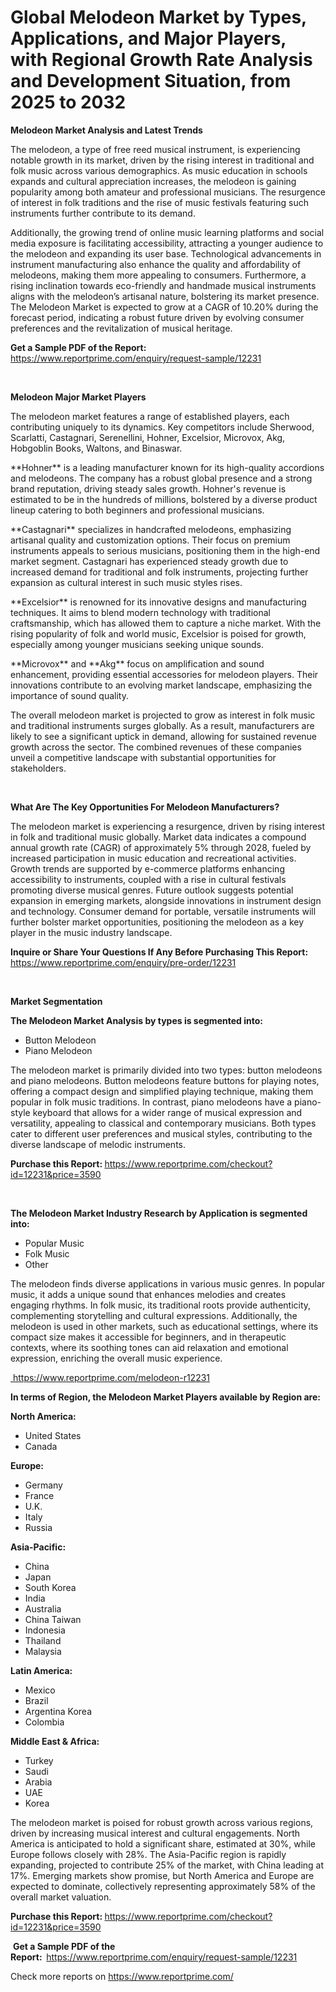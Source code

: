 <p><h1>Global Melodeon Market by Types, Applications, and Major Players, with Regional Growth Rate Analysis and Development Situation, from 2025 to 2032</h1></p><p><strong>Melodeon Market Analysis and Latest Trends</strong></p>
<p><p>The melodeon, a type of free reed musical instrument, is experiencing notable growth in its market, driven by the rising interest in traditional and folk music across various demographics. As music education in schools expands and cultural appreciation increases, the melodeon is gaining popularity among both amateur and professional musicians. The resurgence of interest in folk traditions and the rise of music festivals featuring such instruments further contribute to its demand. </p><p>Additionally, the growing trend of online music learning platforms and social media exposure is facilitating accessibility, attracting a younger audience to the melodeon and expanding its user base. Technological advancements in instrument manufacturing also enhance the quality and affordability of melodeons, making them more appealing to consumers. Furthermore, a rising inclination towards eco-friendly and handmade musical instruments aligns with the melodeon’s artisanal nature, bolstering its market presence. The Melodeon Market is expected to grow at a CAGR of 10.20% during the forecast period, indicating a robust future driven by evolving consumer preferences and the revitalization of musical heritage.</p></p>
<p><strong>Get a Sample PDF of the Report:&nbsp;</strong> <a href="https://www.reportprime.com/enquiry/request-sample/12231?utm_campaign=3515&utm_medium=2&utm_source=Github&utm_content=ia&utm_term=18032025&utm_id=melodeon">https://www.reportprime.com/enquiry/request-sample/12231</a></p>
<p>&nbsp;</p>
<p><strong>Melodeon Major Market Players</strong></p>
<p><p>The melodeon market features a range of established players, each contributing uniquely to its dynamics. Key competitors include Sherwood, Scarlatti, Castagnari, Serenellini, Hohner, Excelsior, Microvox, Akg, Hobgoblin Books, Waltons, and Binaswar.</p><p>**Hohner** is a leading manufacturer known for its high-quality accordions and melodeons. The company has a robust global presence and a strong brand reputation, driving steady sales growth. Hohner's revenue is estimated to be in the hundreds of millions, bolstered by a diverse product lineup catering to both beginners and professional musicians.</p><p>**Castagnari** specializes in handcrafted melodeons, emphasizing artisanal quality and customization options. Their focus on premium instruments appeals to serious musicians, positioning them in the high-end market segment. Castagnari has experienced steady growth due to increased demand for traditional and folk instruments, projecting further expansion as cultural interest in such music styles rises.</p><p>**Excelsior** is renowned for its innovative designs and manufacturing techniques. It aims to blend modern technology with traditional craftsmanship, which has allowed them to capture a niche market. With the rising popularity of folk and world music, Excelsior is poised for growth, especially among younger musicians seeking unique sounds.</p><p>**Microvox** and **Akg** focus on amplification and sound enhancement, providing essential accessories for melodeon players. Their innovations contribute to an evolving market landscape, emphasizing the importance of sound quality.</p><p>The overall melodeon market is projected to grow as interest in folk music and traditional instruments surges globally. As a result, manufacturers are likely to see a significant uptick in demand, allowing for sustained revenue growth across the sector. The combined revenues of these companies unveil a competitive landscape with substantial opportunities for stakeholders.</p></p>
<p>&nbsp;</p>
<p><strong>What Are The Key Opportunities For Melodeon Manufacturers?</strong></p>
<p><p>The melodeon market is experiencing a resurgence, driven by rising interest in folk and traditional music globally. Market data indicates a compound annual growth rate (CAGR) of approximately 5% through 2028, fueled by increased participation in music education and recreational activities. Growth trends are supported by e-commerce platforms enhancing accessibility to instruments, coupled with a rise in cultural festivals promoting diverse musical genres. Future outlook suggests potential expansion in emerging markets, alongside innovations in instrument design and technology. Consumer demand for portable, versatile instruments will further bolster market opportunities, positioning the melodeon as a key player in the music industry landscape.</p></p>
<p><strong>Inquire or Share Your Questions If Any Before Purchasing This Report:</strong> <a href="https://www.reportprime.com/enquiry/pre-order/12231?utm_campaign=3515&utm_medium=2&utm_source=Github&utm_content=ia&utm_term=18032025&utm_id=melodeon">https://www.reportprime.com/enquiry/pre-order/12231</a></p>
<p>&nbsp;</p>
<p><strong>Market Segmentation</strong></p>
<p><strong>The Melodeon Market Analysis by types is segmented into:</strong></p>
<p><ul><li>Button Melodeon</li><li>Piano Melodeon</li></ul></p>
<p><p>The melodeon market is primarily divided into two types: button melodeons and piano melodeons. Button melodeons feature buttons for playing notes, offering a compact design and simplified playing technique, making them popular in folk music traditions. In contrast, piano melodeons have a piano-style keyboard that allows for a wider range of musical expression and versatility, appealing to classical and contemporary musicians. Both types cater to different user preferences and musical styles, contributing to the diverse landscape of melodic instruments.</p></p>
<p><strong>Purchase this Report:&nbsp;</strong><a href="https://www.reportprime.com/checkout?id=12231&price=3590&utm_campaign=3515&utm_medium=2&utm_source=Github&utm_content=ia&utm_term=18032025&utm_id=melodeon">https://www.reportprime.com/checkout?id=12231&price=3590</a></p>
<p>&nbsp;</p>
<p><strong>The Melodeon Market Industry Research by Application is segmented into:</strong></p>
<p><ul><li>Popular Music</li><li>Folk Music</li><li>Other</li></ul></p>
<p><p>The melodeon finds diverse applications in various music genres. In popular music, it adds a unique sound that enhances melodies and creates engaging rhythms. In folk music, its traditional roots provide authenticity, complementing storytelling and cultural expressions. Additionally, the melodeon is used in other markets, such as educational settings, where its compact size makes it accessible for beginners, and in therapeutic contexts, where its soothing tones can aid relaxation and emotional expression, enriching the overall music experience.</p></p>
<p><a href="https://www.reportprime.com/melodeon-r12231?utm_campaign=3515&utm_medium=2&utm_source=Github&utm_content=ia&utm_term=18032025&utm_id=melodeon">&nbsp;https://www.reportprime.com/melodeon-r12231</a></p>
<p><strong>In terms of Region, the Melodeon Market Players available by Region are:</strong></p>
<p>
    <p> <strong> North America: </strong>
        <ul>
            <li>United States</li>
            <li>Canada</li>
        </ul>
        </p> 
    <p> <strong> Europe: </strong>
        <ul>
            <li>Germany</li>
            <li>France</li>
            <li>U.K.</li>
            <li>Italy</li>
            <li>Russia</li>
        </ul>
        </p> 
    <p> <strong> Asia-Pacific: </strong>
        <ul>
            <li>China</li>
            <li>Japan</li>
            <li>South Korea</li>
            <li>India</li>
            <li>Australia</li>
            <li>China Taiwan</li>
            <li>Indonesia</li>
            <li>Thailand</li>
            <li>Malaysia</li>
        </ul>
        </p> 
    <p> <strong> Latin America: </strong>
        <ul>
            <li>Mexico</li>
            <li>Brazil</li>
            <li>Argentina Korea</li>
            <li>Colombia</li>
        </ul>
        </p> 
    <p> <strong> Middle East & Africa: </strong>
        <ul>
            <li>Turkey</li>
            <li>Saudi</li>
            <li>Arabia</li>
            <li>UAE</li>
            <li>Korea</li>
        </ul>
    </p>
    </p>
<p><p>The melodeon market is poised for robust growth across various regions, driven by increasing musical interest and cultural engagements. North America is anticipated to hold a significant share, estimated at 30%, while Europe follows closely with 28%. The Asia-Pacific region is rapidly expanding, projected to contribute 25% of the market, with China leading at 17%. Emerging markets show promise, but North America and Europe are expected to dominate, collectively representing approximately 58% of the overall market valuation.</p></p>
<p><strong>Purchase this Report: </strong><a href="https://www.reportprime.com/checkout?id=12231&price=3590&utm_campaign=3515&utm_medium=2&utm_source=Github&utm_content=ia&utm_term=18032025&utm_id=melodeon">https://www.reportprime.com/checkout?id=12231&price=3590</a></p>
<p>&nbsp;<strong>Get a Sample PDF of the Report:&nbsp;&nbsp;</strong><a href="https://www.reportprime.com/enquiry/request-sample/12231?utm_campaign=3515&utm_medium=2&utm_source=Github&utm_content=ia&utm_term=18032025&utm_id=melodeon">https://www.reportprime.com/enquiry/request-sample/12231</a></p>
<p><strong></strong></p>
<p>Check more reports on <a href="https://www.reportprime.com/?utm_campaign=3515&utm_medium=2&utm_source=Github&utm_content=ia&utm_term=18032025&utm_id=melodeon">https://www.reportprime.com/</a></p>